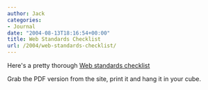 ```yaml
---
author: Jack
categories:
- Journal
date: "2004-08-13T18:16:54+00:00"
title: Web Standards Checklist
url: /2004/web-standards-checklist/
---
```


Here's a pretty thorough [Web standards checklist][1]

Grab the PDF version from the site, print it and hang it in your cube.

 [1]: http://www.maxdesign.com.au/presentation/checklist.cfm